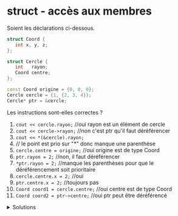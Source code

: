 # struct - accès aux membres
Soient les déclarations ci-dessous.

~~~cpp
struct Coord {
   int x, y, z;
};

struct Cercle {
   int   rayon;
   Coord centre;
};

const Coord origine = {0, 0, 0};
Cercle cercle = {1, {2, 3, 4}};
Cercle* ptr = &cercle;
~~~

Les instructions sont-elles correctes ?

1. `cout << cercle.rayon;`
//oui rayon est un élément de cercle
2. `cout << cercle->rayon;`
//non c'est ptr qu'il faut déréférencer
3. `cout << *(&cercle).rayon;`
4. // le point est prio sur "*" donc manque une parenthèse
4. `cercle.centre = origine;`
   //oui origine est de type Coord
5. `ptr.rayon = 2;`
    //non, il faut déréférencer
6. `*ptr.rayon = 2;`
//manque les parenthèses pour que le déréférencement soit prioritaire
7. `cercle.centre.x = 2;`
//oui
8. `ptr.centre.x = 2;`
//toujours pas
9. `Coord coord1 = cercle.centre;`
//oui centre est de type Coord
10. `Coord coord2 = ptr->centre;`
//oui ptr peut être déréférencé

<details>
<summary>Solutions</summary>

| no | Réponse   | Commentaire                                                                                                         |
|--- |---        |---                                                                                                                  |
| 1  | correct   | affiche le rayon => 1                                                                                               |
| 2  | faux      | remplacer l'opérateur `->` par un `.`                                                                               |
| 3  | faux      | selon la priorité des opérateurs, `.` est fait avant le `*`                                                         |
| 4  | correct   | le membre `centre` est affectée par les valeurs de `origine`                                                        |
| 5  | faux      | `ptr` n'a pas de membre, il faut d'abord le déréférencer</br>`(*ptr).rayon = 2;` ou `ptr->rayon = 2;`               |
| 6  | faux      | l'opérateur `.` est trop prioritaire</br>`(*ptr).rayon = 2;` ou `ptr->rayon = 2;`                                   |
| 7  | correct   | `cercle.centre` pour descendre dans `Coord` puis `.x` pour accéder au membre `x`.                                     |
| 8  | faux      | il faut déréférencer le `ptr`puis descendre dans la structure</br>`(*ptr).centre.x` ou `ptr->centre.x;`               |
| 9  | correct   | `cercle.centre` est utilisée pour initialiser `coord1`                                                               |
| 10 | correct   | `cercle.centre` pointée par `ptr` est utilisée pour initialiser `coord2`                                             |

</details>
